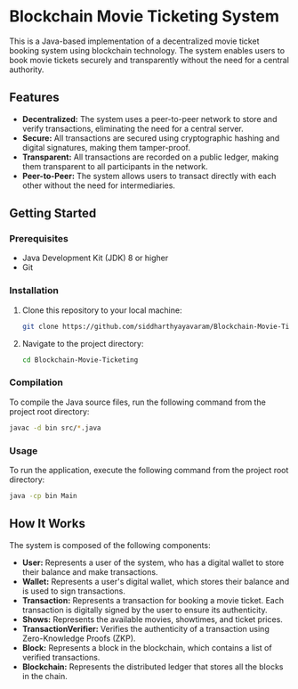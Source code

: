 # Blockchain Movie Ticketing System

This is a Java-based implementation of a decentralized movie ticket booking system using blockchain technology. The system enables users to book movie tickets securely and transparently without the need for a central authority.

## Features

*   **Decentralized:** The system uses a peer-to-peer network to store and verify transactions, eliminating the need for a central server.
*   **Secure:** All transactions are secured using cryptographic hashing and digital signatures, making them tamper-proof.
*   **Transparent:** All transactions are recorded on a public ledger, making them transparent to all participants in the network.
*   **Peer-to-Peer:** The system allows users to transact directly with each other without the need for intermediaries.

## Getting Started

### Prerequisites

*   Java Development Kit (JDK) 8 or higher
*   Git

### Installation

1.  Clone this repository to your local machine:

    ```bash
    git clone https://github.com/siddharthyayavaram/Blockchain-Movie-Ticketing.git
    ```

2.  Navigate to the project directory:

    ```bash
    cd Blockchain-Movie-Ticketing
    ```

### Compilation

To compile the Java source files, run the following command from the project root directory:

```bash
javac -d bin src/*.java
```

### Usage

To run the application, execute the following command from the project root directory:

```bash
java -cp bin Main
```

## How It Works

The system is composed of the following components:

*   **User:** Represents a user of the system, who has a digital wallet to store their balance and make transactions.
*   **Wallet:** Represents a user's digital wallet, which stores their balance and is used to sign transactions.
*   **Transaction:** Represents a transaction for booking a movie ticket. Each transaction is digitally signed by the user to ensure its authenticity.
*   **Shows:** Represents the available movies, showtimes, and ticket prices.
*   **TransactionVerifier:** Verifies the authenticity of a transaction using Zero-Knowledge Proofs (ZKP).
*   **Block:** Represents a block in the blockchain, which contains a list of verified transactions.
*   **Blockchain:** Represents the distributed ledger that stores all the blocks in the chain.